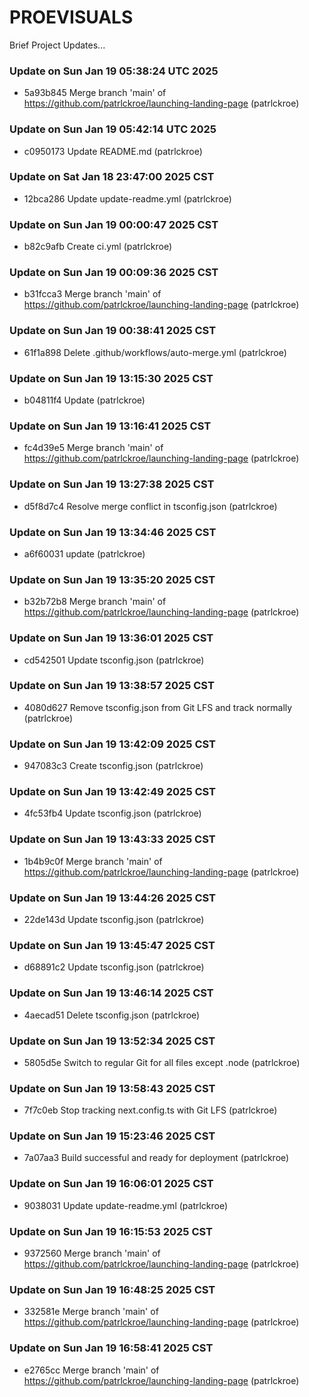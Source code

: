 # PROEVISUALS

Brief Project Updates...

### Update on Sun Jan 19 05:38:24 UTC 2025
- 5a93b845 Merge branch 'main' of https://github.com/patrlckroe/launching-landing-page (patrlckroe)

### Update on Sun Jan 19 05:42:14 UTC 2025
- c0950173 Update README.md (patrlckroe)
### Update on Sat Jan 18 23:47:00 2025 CST
- 12bca286 Update update-readme.yml (patrlckroe)
### Update on Sun Jan 19 00:00:47 2025 CST
- b82c9afb Create ci.yml (patrlckroe)
### Update on Sun Jan 19 00:09:36 2025 CST
- b31fcca3 Merge branch 'main' of https://github.com/patrlckroe/launching-landing-page (patrlckroe)
### Update on Sun Jan 19 00:38:41 2025 CST
- 61f1a898 Delete .github/workflows/auto-merge.yml (patrlckroe)
### Update on Sun Jan 19 13:15:30 2025 CST
- b04811f4 Update (patrlckroe)
### Update on Sun Jan 19 13:16:41 2025 CST
- fc4d39e5 Merge branch 'main' of https://github.com/patrlckroe/launching-landing-page (patrlckroe)
### Update on Sun Jan 19 13:27:38 2025 CST
- d5f8d7c4 Resolve merge conflict in tsconfig.json (patrlckroe)
### Update on Sun Jan 19 13:34:46 2025 CST
- a6f60031 update (patrlckroe)
### Update on Sun Jan 19 13:35:20 2025 CST
- b32b72b8 Merge branch 'main' of https://github.com/patrlckroe/launching-landing-page (patrlckroe)
### Update on Sun Jan 19 13:36:01 2025 CST
- cd542501 Update tsconfig.json (patrlckroe)
### Update on Sun Jan 19 13:38:57 2025 CST
- 4080d627 Remove tsconfig.json from Git LFS and track normally (patrlckroe)
### Update on Sun Jan 19 13:42:09 2025 CST
- 947083c3 Create tsconfig.json (patrlckroe)
### Update on Sun Jan 19 13:42:49 2025 CST
- 4fc53fb4 Update tsconfig.json (patrlckroe)
### Update on Sun Jan 19 13:43:33 2025 CST
- 1b4b9c0f Merge branch 'main' of https://github.com/patrlckroe/launching-landing-page (patrlckroe)
### Update on Sun Jan 19 13:44:26 2025 CST
- 22de143d Update tsconfig.json (patrlckroe)
### Update on Sun Jan 19 13:45:47 2025 CST
- d68891c2 Update tsconfig.json (patrlckroe)
### Update on Sun Jan 19 13:46:14 2025 CST
- 4aecad51 Delete tsconfig.json (patrlckroe)
### Update on Sun Jan 19 13:52:34 2025 CST
- 5805d5e Switch to regular Git for all files except .node (patrlckroe)
### Update on Sun Jan 19 13:58:43 2025 CST
- 7f7c0eb Stop tracking next.config.ts with Git LFS (patrlckroe)
### Update on Sun Jan 19 15:23:46 2025 CST
- 7a07aa3 Build successful and ready for deployment (patrlckroe)
### Update on Sun Jan 19 16:06:01 2025 CST
- 9038031 Update update-readme.yml (patrlckroe)
### Update on Sun Jan 19 16:15:53 2025 CST
- 9372560 Merge branch 'main' of https://github.com/patrlckroe/launching-landing-page (patrlckroe)
### Update on Sun Jan 19 16:48:25 2025 CST
- 332581e Merge branch 'main' of https://github.com/patrlckroe/launching-landing-page (patrlckroe)
### Update on Sun Jan 19 16:58:41 2025 CST
- e2765cc Merge branch 'main' of https://github.com/patrlckroe/launching-landing-page (patrlckroe)